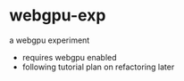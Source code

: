 # webgpu-exp
a webgpu experiment

- requires webgpu enabled
- following tutorial plan on refactoring later 
